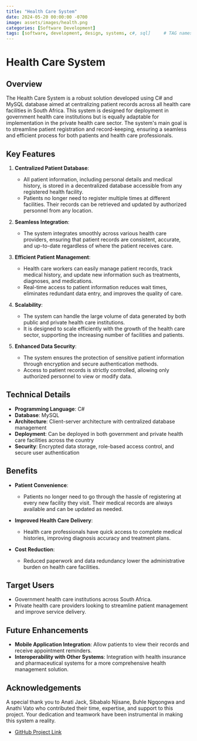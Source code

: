 ```yaml
---
title: "Health Care System"
date: 2024-05-20 00:00:00 -0700
image: assets/images/health.png
categories: [Software Development]
tags: [software, development, design, systems, c#, sql]     # TAG names should always be lowercase
---
```


# Health Care System

## Overview
The Health Care System is a robust solution developed using C# and MySQL database aimed at centralizing patient records across all health care facilities in South Africa. This system is designed for deployment in government health care institutions but is equally adaptable for implementation in the private health care sector. The system's main goal is to streamline patient registration and record-keeping, ensuring a seamless and efficient process for both patients and health care professionals.

## Key Features
1. **Centralized Patient Database**:
   - All patient information, including personal details and medical history, is stored in a decentralized database accessible from any registered health facility.
   - Patients no longer need to register multiple times at different facilities. Their records can be retrieved and updated by authorized personnel from any location.

2. **Seamless Integration**:
   - The system integrates smoothly across various health care providers, ensuring that patient records are consistent, accurate, and up-to-date regardless of where the patient receives care.

3. **Efficient Patient Management**:
   - Health care workers can easily manage patient records, track medical history, and update new information such as treatments, diagnoses, and medications.
   - Real-time access to patient information reduces wait times, eliminates redundant data entry, and improves the quality of care.

4. **Scalability**:
   - The system can handle the large volume of data generated by both public and private health care institutions.
   - It is designed to scale efficiently with the growth of the health care sector, supporting the increasing number of facilities and patients.

5. **Enhanced Data Security**:
   - The system ensures the protection of sensitive patient information through encryption and secure authentication methods.
   - Access to patient records is strictly controlled, allowing only authorized personnel to view or modify data.

## Technical Details
- **Programming Language**: C#
- **Database**: MySQL
- **Architecture**: Client-server architecture with centralized database management
- **Deployment**: Can be deployed in both government and private health care facilities across the country
- **Security**: Encrypted data storage, role-based access control, and secure user authentication

## Benefits
- **Patient Convenience**:
   - Patients no longer need to go through the hassle of registering at every new facility they visit. Their medical records are always available and can be updated as needed.
  
- **Improved Health Care Delivery**:
   - Health care professionals have quick access to complete medical histories, improving diagnosis accuracy and treatment plans.
  
- **Cost Reduction**:
   - Reduced paperwork and data redundancy lower the administrative burden on health care facilities.

## Target Users
- Government health care institutions across South Africa.
- Private health care providers looking to streamline patient management and improve service delivery.

## Future Enhancements
- **Mobile Application Integration**: Allow patients to view their records and receive appointment reminders.
- **Interoperability with Other Systems**: Integration with health insurance and pharmaceutical systems for a more comprehensive health management solution.


## Acknowledgements
A special thank you to Anati Jack, Sibabalo Njisane, Buhle Ngqongwa and Anathi Vato who contributed their time, expertise, and support to this project. Your dedication and teamwork have been instrumental in making this system a reality.

- [GitHub Project Link](https://github.com/sikmat/Health-Care-File-System) 
